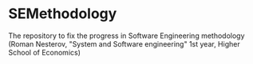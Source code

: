 # SEMethodology
The repository to fix the progress in Software Engineering methodology (Roman Nesterov, "System and Software engineering" 1st year, Higher School of Economics)
